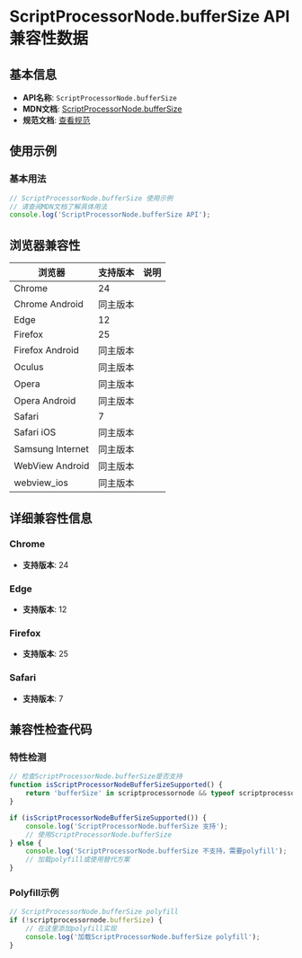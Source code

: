 # ScriptProcessorNode.bufferSize API 兼容性数据

## 基本信息

- **API名称**: `ScriptProcessorNode.bufferSize`
- **MDN文档**: [ScriptProcessorNode.bufferSize](https://developer.mozilla.org/docs/Web/API/ScriptProcessorNode/bufferSize)
- **规范文档**: [查看规范](https://webaudio.github.io/web-audio-api/#dom-scriptprocessornode-buffersize)

## 使用示例

### 基本用法

```javascript
// ScriptProcessorNode.bufferSize 使用示例
// 请查阅MDN文档了解具体用法
console.log('ScriptProcessorNode.bufferSize API');
```

## 浏览器兼容性

| 浏览器 | 支持版本 | 说明 |
|--------|----------|------|
| Chrome | 24 |  |
| Chrome Android | 同主版本 |  |
| Edge | 12 |  |
| Firefox | 25 |  |
| Firefox Android | 同主版本 |  |
| Oculus | 同主版本 |  |
| Opera | 同主版本 |  |
| Opera Android | 同主版本 |  |
| Safari | 7 |  |
| Safari iOS | 同主版本 |  |
| Samsung Internet | 同主版本 |  |
| WebView Android | 同主版本 |  |
| webview_ios | 同主版本 |  |

## 详细兼容性信息

### Chrome

- **支持版本**: 24

### Edge

- **支持版本**: 12

### Firefox

- **支持版本**: 25

### Safari

- **支持版本**: 7

## 兼容性检查代码

### 特性检测

```javascript
// 检查ScriptProcessorNode.bufferSize是否支持
function isScriptProcessorNodeBufferSizeSupported() {
    return 'bufferSize' in scriptprocessornode && typeof scriptprocessornode.bufferSize === 'function';
}

if (isScriptProcessorNodeBufferSizeSupported()) {
    console.log('ScriptProcessorNode.bufferSize 支持');
    // 使用ScriptProcessorNode.bufferSize
} else {
    console.log('ScriptProcessorNode.bufferSize 不支持，需要polyfill');
    // 加载polyfill或使用替代方案
}
```

### Polyfill示例

```javascript
// ScriptProcessorNode.bufferSize polyfill
if (!scriptprocessornode.bufferSize) {
    // 在这里添加polyfill实现
    console.log('加载ScriptProcessorNode.bufferSize polyfill');
}
```

